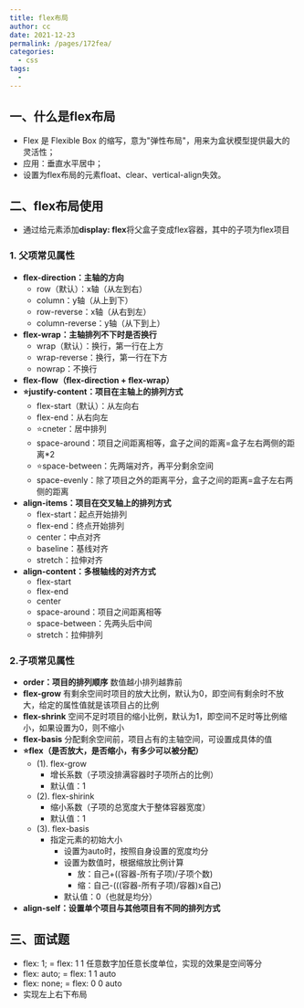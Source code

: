 ```yaml
---
title: flex布局
author: cc
date: 2021-12-23
permalink: /pages/172fea/
categories: 
  - css
tags: 
  - 
---
```

## 一、什么是flex布局
- Flex 是 Flexible Box 的缩写，意为"弹性布局"，用来为盒状模型提供最大的灵活性；
- 应用：垂直水平居中；
- 设置为flex布局的元素float、clear、vertical-align失效。
## 二、flex布局使用
- 通过给元素添加**display: flex**将父盒子变成flex容器，其中的子项为flex项目
### 1. **父项常见属性**
- **flex-direction：主轴的方向** 
  - row（默认）：x轴（从左到右）
  - column：y轴（从上到下）
  - row-reverse：x轴（从右到左）
  - column-reverse：y轴（从下到上）
- **flex-wrap：主轴排列不下时是否换行**
  - wrap（默认）：换行，第一行在上方	
  - wrap-reverse：换行，第一行在下方
  - nowrap：不换行
- **flex-flow（flex-direction + flex-wrap）**
- **⭐justify-content：项目在主轴上的排列方式**
  - flex-start（默认）：从左向右
  - flex-end：从右向左
  - ⭐cneter：居中排列
  - space-around：项目之间距离相等，盒子之间的距离=盒子左右两侧的距离*2
  - ⭐space-between：先两端对齐，再平分剩余空间
  - space-evenly：除了项目之外的距离平分，盒子之间的距离=盒子左右两侧的距离
- **align-items：项目在交叉轴上的排列方式**
  - flex-start：起点开始排列
  - flex-end：终点开始排列
  - center：中点对齐
  - baseline：基线对齐
  - stretch：拉伸对齐
- **align-content：多根轴线的对齐方式**
  - flex-start
  - flex-end
  - center
  - space-around：项目之间距离相等
  - space-between：先两头后中间
  - stretch：拉伸排列
### 2.**子项常见属性**
- **order：项目的排列顺序**
数值越小排列越靠前
- **flex-grow**
有剩余空间时项目的放大比例，默认为0，即空间有剩余时不放大，给定的属性值就是该项目占的比例
- **flex-shrink**
空间不足时项目的缩小比例，默认为1，即空间不足时等比例缩小，如果设置为0，则不缩小
- **flex-basis**
分配剩余空间前，项目占有的主轴空间，可设置成具体的值
- **⭐flex（是否放大，是否缩小，有多少可以被分配）**
  - (1). flex-grow
    - 增长系数（子项没排满容器时子项所占的比例）
    - 默认值：1
  - (2). flex-shirink
    - 缩小系数（子项的总宽度大于整体容器宽度）
    - 默认值：1
  - (3). flex-basis
    - 指定元素的初始大小
      - 设置为auto时，按照自身设置的宽度均分
      - 设置为数值时，根据缩放比例计算
        - 放：自己+((容器-所有子项)/子项个数)
        - 缩：自己-(((容器-所有子项)/容器)x自己)
      - 默认值：0（也就是均分）
- **align-self：设置单个项目与其他项目有不同的排列方式**
## 三、面试题
- flex: 1;
= flex: 1 1 任意数字加任意长度单位，实现的效果是空间等分
- flex: auto;
= flex: 1 1 auto
- flex: none;
= flex: 0 0 auto
- 实现左上右下布局